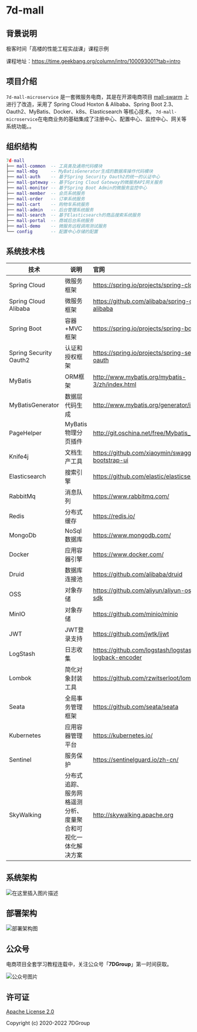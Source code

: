 # 7d-mall

## 背景说明

极客时间「高楼的性能工程实战课」课程示例

课程地址：https://time.geekbang.org/column/intro/100093001?tab=intro

## 项目介绍

`7d-mall-microservice` 是一套微服务电商，其是在开源电商项目 [mall-swarm](https://github.com/macrozheng/mall-swarm) 上进行了改造，采用了 Spring Cloud Hoxton & Alibaba、Spring Boot 2.3、Oauth2、MyBatis、Docker、k8s、Elasticsearch 等核心技术。
`7d-mall-microservice`在电商业务的基础集成了注册中心、配置中心、监控中心、网关等系统功能。。 

## 组织结构

```lua
7d-mall
├── mall-common  -- 工具类及通用代码模块
├── mall-mbg     -- MyBatisGenerator生成的数据库操作代码模块
├── mall-auth    -- 基于Spring Security Oauth2的统一的认证中心
├── mall-gateway -- 基于Spring Cloud Gateway的微服务API网关服务
├── mall-monitor -- 基于Spring Boot Admin的微服务监控中心
├── mall-member  -- 会员系统服务
├── mall-order   -- 订单系统服务
├── mall-cart    -- 购物车系统服务
├── mall-admin   -- 后台管理系统服务
├── mall-search  -- 基于Elasticsearch的商品搜索系统服务
├── mall-portal  -- 商城后台系统服务
├── mall-demo    -- 微服务远程调用测试服务
└── config       -- 配置中心存储的配置
```

## 系统技术栈



| 技术                   | 说明                 | 官网                                                 |
| ---------------------- | -------------------- |:---------------------------------------------------- |
| Spring Cloud           | 微服务框架           | https://spring.io/projects/spring-cloud              |
| Spring Cloud Alibaba   | 微服务框架           | https://github.com/alibaba/spring-cloud-alibaba      |
| Spring Boot            | 容器+MVC框架         | https://spring.io/projects/spring-boot               |
| Spring Security Oauth2 | 认证和授权框架       | https://spring.io/projects/spring-security-oauth     |
| MyBatis                | ORM框架              | http://www.mybatis.org/mybatis-3/zh/index.html       |
| MyBatisGenerator       | 数据层代码生成       | http://www.mybatis.org/generator/index.html          |
| PageHelper             | MyBatis物理分页插件  | http://git.oschina.net/free/Mybatis_PageHelper       |
| Knife4j                | 文档生产工具         | https://github.com/xiaoymin/swagger-bootstrap-ui     |
| Elasticsearch          | 搜索引擎             | https://github.com/elastic/elasticsearch             |
| RabbitMq               | 消息队列             | https://www.rabbitmq.com/                            |
| Redis                  | 分布式缓存           | https://redis.io/                                    |
| MongoDb                | NoSql数据库          | https://www.mongodb.com/                             |
| Docker                 | 应用容器引擎         | https://www.docker.com/                              |
| Druid                  | 数据库连接池         | https://github.com/alibaba/druid                     |
| OSS                    | 对象存储             | https://github.com/aliyun/aliyun-oss-java-sdk        |
| MinIO                  | 对象存储             | https://github.com/minio/minio                       |
| JWT                    | JWT登录支持          | https://github.com/jwtk/jjwt                         |
| LogStash               | 日志收集             | https://github.com/logstash/logstash-logback-encoder |
| Lombok                 | 简化对象封装工具     | https://github.com/rzwitserloot/lombok               |
| Seata                  | 全局事务管理框架     | https://github.com/seata/seata                       |
| Kubernetes             | 应用容器管理平台     | https://kubernetes.io/                               |
|Sentinel|服务保护|https://sentinelguard.io/zh-cn/|
|SkyWalking|分布式追踪、服务网格遥测分析、度量聚合和可视化一体化解决方案|http://skywalking.apache.org|


## 系统架构
![在这里插入图片描述](https://img-blog.csdnimg.cn/20210509110259347.png?x-oss-process=image/watermark,type_ZmFuZ3poZW5naGVpdGk,shadow_10,text_aHR0cHM6Ly9ibG9nLmNzZG4ubmV0L3p1b3pld2Vp,size_16,color_FFFFFF,t_70#pic_center)

## 部署架构

![部署架构图](https://img-blog.csdnimg.cn/20210330185951870.png?x-oss-process=image/watermark,type_ZmFuZ3poZW5naGVpdGk,shadow_10,text_aHR0cHM6Ly9ibG9nLmNzZG4ubmV0L3p1b3pld2Vp,size_16,color_FFFFFF,t_70)


## 公众号

电商项目全套学习教程连载中，关注公众号「**7DGroup**」第一时间获取。

![公众号图片](https://img-blog.csdnimg.cn/20190304100509555.jpg)

## 许可证

[Apache License 2.0](LICENSE)

Copyright (c) 2020-2022 7DGroup
